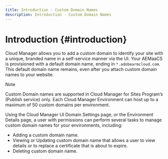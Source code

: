 ```yaml
---
title: Introduction - Custom Domain Names
description: Introduction - Custom Domain Names
---
```


# Introduction {#introduction}

Cloud Manager allows you to add a custom domain to identify your site with a unique, branded name in a self-service manner via the UI. Your AEMaaCS is provisioned with a default domain name, ending in `*.adobearmcloud.com`. This default domain name remains, even after you attach custom domain names to your website. 

>[!NOTE]
>Custom Domain names are supported in Cloud Manager for Sites Program’s (Publish service) only. Each Cloud Manager Environment can host up to a maximum of 50 custom domains per environment.

Using the Cloud Manager UI Domain Settings page, or the Environment Details page, a user with permissions can perform several tasks to manage custom domain names for your environments, including:

* Adding a custom domain name.
* Viewing or Updating custom domain name that allows a user to view details or to replace a certificate that is about to expire.
* Deleting custom domain name.